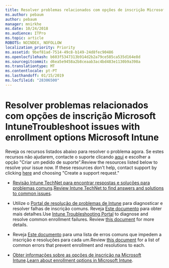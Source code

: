 ```yaml
---
title: Resolver problemas relacionados com opções de inscrição Microsoft Intune
ms.author: pebaum
author: pebaum
manager: mnirkhe
ms.date: 10/24/2018
ms.audience: ITPro
ms.topic: article
ROBOTS: NOINDEX, NOFOLLOW
localization_priority: Priority
ms.assetid: 9bef81ad-7514-49c8-b149-24d8fec90486
ms.openlocfilehash: b603f5347313b914d2b2a79ce585ca535d164e8d
ms.sourcegitcommit: d6ea5e9458a2b8ceaab3ac4bd483e1130b9a398a
ms.translationtype: MT
ms.contentlocale: pt-PT
ms.lasthandoff: 01/15/2019
ms.locfileid: "28306500"
---
```

# <a name="troubleshoot-issues-with-enrollment-options-microsoft-intune"></a><span data-ttu-id="953ae-102">Resolver problemas relacionados com opções de inscrição Microsoft Intune</span><span class="sxs-lookup"><span data-stu-id="953ae-102">Troubleshoot issues with enrollment options Microsoft Intune</span></span>

<span data-ttu-id="953ae-p101">Reveja os recursos listados abaixo para resolver o problema agora. Se estes recursos não ajudarem, contacte o suporte clicando [aqui](https://portal.azure.com/#blade/Microsoft_Intune_DeviceSettings/ExtensionLandingBlade/help) e escolher a opção "Criar um pedido de suporte".</span><span class="sxs-lookup"><span data-stu-id="953ae-p101">Review the resources listed below to resolve your issue now. If these resources don't help, contact support by clicking [here](https://portal.azure.com/#blade/Microsoft_Intune_DeviceSettings/ExtensionLandingBlade/help) and choosing "Create a support request."</span></span> 
  
- <span data-ttu-id="953ae-105">[Revisão Intune TechNet para encontrar respostas e soluções para problemas comuns](https://social.technet.microsoft.com/Forums/en-US/home?category=microsoftintune&amp;filter=alltypes&amp;sort=lastpostdesc).</span><span class="sxs-lookup"><span data-stu-id="953ae-105">[Review Intune TechNet to find answers and solutions to common issues](https://social.technet.microsoft.com/Forums/en-US/home?category=microsoftintune&amp;filter=alltypes&amp;sort=lastpostdesc).</span></span>
    
- <span data-ttu-id="953ae-p102">Utilize o [Portal de resolução de problemas de Intune](https://devicemanagement.microsoft.com/#blade/Microsoft_Intune_DeviceSettings/TroubleshootBlade) para diagnosticar e resolver falhas de inscrição comuns. Reveja [Este documento](https://docs.microsoft.com/en-us/intune/help-desk-operators) para obter mais detalhes.</span><span class="sxs-lookup"><span data-stu-id="953ae-p102">Use [Intune Troubleshooting Portal](https://devicemanagement.microsoft.com/#blade/Microsoft_Intune_DeviceSettings/TroubleshootBlade) to diagnose and resolve common enrollment failures. Review [this document](https://docs.microsoft.com/en-us/intune/help-desk-operators) for more details.</span></span> 
    
- <span data-ttu-id="953ae-108">Reveja [Este documento](https://docs.microsoft.com/en-us/intune-classic/Troubleshoot/troubleshoot-device-enrollment-in-intune) para uma lista de erros comuns que impedem a inscrição e resoluções para cada um.</span><span class="sxs-lookup"><span data-stu-id="953ae-108">Review [this document](https://docs.microsoft.com/en-us/intune-classic/Troubleshoot/troubleshoot-device-enrollment-in-intune) for a list of common errors that prevent enrollment and resolutions to each.</span></span> 
    
- <span data-ttu-id="953ae-109">[Obter informações sobre as opções de inscrição na Microsoft Intune](https://docs.microsoft.com/en-us/intune/enrollment-options).</span><span class="sxs-lookup"><span data-stu-id="953ae-109">[Learn about enrollment options in Microsoft Intune](https://docs.microsoft.com/en-us/intune/enrollment-options).</span></span>
    

